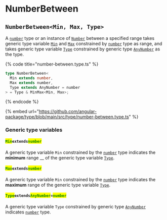 # NumberBetween

## `NumberBetween<Min, Max, Type>`

A [`number`](https://www.typescriptlang.org/docs/handbook/basic-types.html#number) type or an instance of [`Number`](https://www.typescriptlang.org/docs/handbook/basic-types.html#number) between a specified range takes generic type variable [`Min`](numberbetween.md#minextendsnumber) and [`Max`](numberbetween.md#maxextendsnumber) constrained by [`number`](https://www.typescriptlang.org/docs/handbook/basic-types.html#number) type as range, and takes generic type variable [`Type`](numberbetween.md#typeextendsanynumber-number) constrained by generic type [`AnyNumber`](anynumber.md) as the type.

{% code title="number-between.type.ts" %}
```typescript
type NumberBetween<
  Min extends number,
  Max extends number,
  Type extends AnyNumber = number
> = Type & MinMax<Min, Max>;
```
{% endcode %}

{% embed url="https://github.com/angular-package/type/blob/main/src/type/number-between.type.ts" %}

### Generic type variables

#### <mark style="color:green;">`Min`</mark>`extends`<mark style="color:green;">`number`</mark>

A generic type variable `Min` constrained by the [`number`](https://www.typescriptlang.org/docs/handbook/basic-types.html#number) type indicates the **minimum** range __ of the generic type variable [`Type`](numberbetween.md#typeextendsanynumber-number).

#### <mark style="color:green;">`Max`</mark>`extends`<mark style="color:green;">`number`</mark>

A generic type variable `Min` constrained by the [`number`](https://www.typescriptlang.org/docs/handbook/basic-types.html#number) type indicates the **maximum** range of the generic type variable [`Type`](numberbetween.md#typeextendsanynumber-number).

#### <mark style="color:green;">`Type`</mark>`extends`<mark style="color:green;">`AnyNumber`</mark>`=`<mark style="color:green;">`number`</mark>

A generic type variable `Type` constrained by generic type [`AnyNumber`](anynumber.md) indicates [`number`](https://www.typescriptlang.org/docs/handbook/basic-types.html#number) type.

